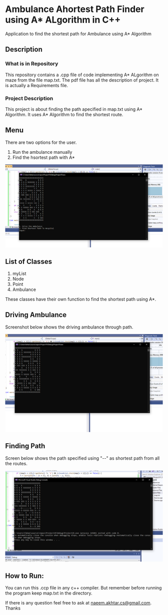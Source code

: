# Ambulance Ahortest Path Finder using A* ALgorithm in C++
Application to find the shortest path for Ambulance using A* Algorithm

## Description
### What is in Repository
This repository contains a .cpp file of code implementing A* ALgorithm on maze from the file map.txt. The pdf file has all the description of project. It is actually a Requirements file.

### Project Description
This project is about finding the path apecified in map.txt using A* Algorithm. It uses A* Algorithm to find the shortest route.

## Menu
There are two options for the user.
  1. Run the ambulance manually
  2. Find the hsortest path with A*
 
 ![Alt text](1.png?raw=true "Optional Title")
 
## List of Classes
  1. myList
  2. Node
  3. Point
  4. Ambulance
 
These classes have their own function to find the shortest path using A*. 

## Driving Ambulance
Screenshot below shows the driving ambulance through path.


 ![Alt text](2.png?raw=true "Optional Title")
 
 
 ## Finding Path
 Screen below shows the path specified using "--" as shortest path from all the routes.
 
  ![Alt text](3.png?raw=true "Optional Title")
 
 ## How to Run:

You can run this .ccp file in any c++ compiler. But remember before running the program keep map.txt in the directory.

If there is any question feel free to ask at naeem.akhtar.cs@gmail.com. Thanks

